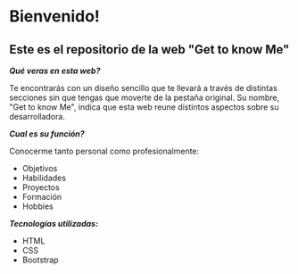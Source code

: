# Bienvenido! 
## Este es el repositorio de la web "Get to know Me"

***Qué veras en esta web?***

Te encontrarás con un diseño sencillo que te llevará a través de distintas secciones sin que tengas que moverte de la pestaña original. Su nombre, "Get to know Me", indica que esta web reune distintos aspectos sobre su desarrolladora.

***Cual es su función?***

Conocerme tanto personal como profesionalmente:

- Objetivos
- Habilidades
- Proyectos
- Formación
- Hobbies

***Tecnologías utilizadas:***

- HTML
- CSS
- Bootstrap
